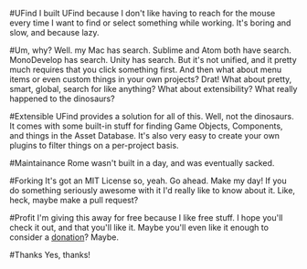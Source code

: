 #UFind
I built UFind because I don't like having to reach for the mouse every time I want to find or select something while working. It's boring and slow, and because lazy.

#Um, why?
Well. my Mac has search. Sublime and Atom both have search. MonoDevelop has search. Unity has search. But it's not unified, and it pretty much requires that you click something first. And then what about menu items or even custom things in your own projects? Drat! What about pretty, smart, global, search for like anything? What about extensibility? What really happened to the dinosaurs?

#Extensible
UFind provides a solution for all of this. Well, not the dinosaurs. It comes with some built-in stuff for finding Game Objects, Components, and things in the Asset Database. It's also very easy to create your own plugins to filter things on a per-project basis.

#Maintainance
Rome wasn't built in a day, and was eventually sacked.

#Forking
It's got an MIT License so, yeah. Go ahead. Make my day! If you do something seriously awesome with it I'd really like to know about it. Like, heck, maybe make a pull request?

#Profit
I'm giving this away for free because I like free stuff. I hope you'll check it out, and that you'll like it. Maybe you'll even like it enough to consider a [donation](https://www.paypal.me/IanWaldrop/5)? Maybe.

#Thanks
Yes, thanks!